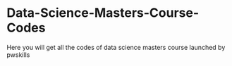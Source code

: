 # Data-Science-Masters-Course-Codes
Here you will get all the codes of data science masters course launched by pwskills
